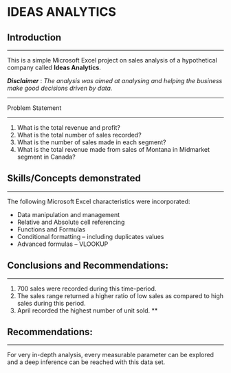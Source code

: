 # IDEAS ANALYTICS

## Introduction
***

This is a simple Microsoft Excel project on sales analysis of a hypothetical company called **Ideas Analytics**. 

**_Disclaimer_** : _The analysis was aimed at analysing and helping the business make good decisions driven by data._
***
Problem Statement
***
1.	What is the total revenue and profit?
2.	What is the total number of sales recorded?
3.	What is the number of sales made in each segment?
4.	 What is the total revenue made from sales of Montana in Midmarket segment in Canada?

## Skills/Concepts demonstrated
***
The following Microsoft Excel characteristics were incorporated:

- Data manipulation and management
- Relative and Absolute cell referencing
- Functions and Formulas
- Conditional formatting – including duplicates values
- Advanced formulas – VLOOKUP

## Conclusions and Recommendations: 
***
1.	700 sales were recorded during this time-period.
2.	The sales range returned a higher ratio of low sales as compared to high sales during this period.
3.	April recorded the highest number of unit sold.
**

## Recommendations: 
***
For very in-depth analysis, every measurable parameter can be explored and a deep inference can be reached with this data set.







